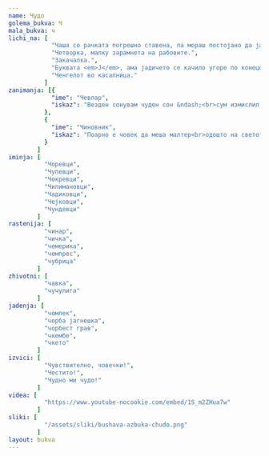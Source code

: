 ```yaml
---
name: Чудо
golema_bukva: Ч
mala_bukva: ч
lichi_na: [
            "Чаша со рачката погрешно ставена, па мораш постојано да ја држиш за да не падне.",
            "Четворка, малку зарамнета на рабовите.",
            "Закачалка.",
            "Буквата <em>Ј</em>, ама јадичето се качило угоре по конецот.",
            "Ченгелот во касапница."
          ]
zanimanja: [{
            "ime": "Чевлар",
            "iskaz": "Везден сонувам чуден сон &ndash;<br>сум измислил челичен ѓон!"
          },
          {
            "ime": "Чиновник",
            "iskaz": "Поарно е човек да меша малтер<br>одошто на светот да гледа низ шалтер!"
          }
        ]
iminja: [
          "Чоревци",
          "Чупевци",
          "Чокревци",
          "Чилимановци",
          "Чадиковци",
          "Чејковци",
          "Чундевци"
        ]
rastenija: [
          "чинар",
          "чичка",
          "чемерика",
          "чемпрес",
          "чубрица"
        ]
zhivotni: [
          "чавка",
          "чучулига"
        ]
jadenja: [
          "чомлек",
          "чорба јагнешка",
          "чорбест грав",
          "чкембе",
          "чкето"
        ]
izvici: [
          "Чувствително, човечки!",
          "Честито!",
          "Чудно ми чудо!"
        ]
videa: [
          "https://www.youtube-nocookie.com/embed/1S_m2ZHua7w"
        ]
sliki: [
          "/assets/sliki/bushava-azbuka-chudo.png"
        ]
layout: bukva
---
```

